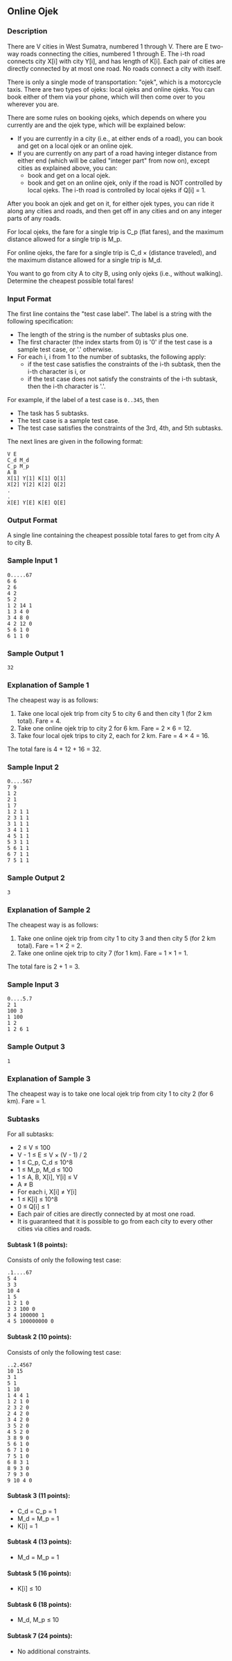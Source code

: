 ## Online Ojek

### Description

There are V cities in West Sumatra, numbered 1 through V. There are E two-way roads connecting the cities, numbered 1 through E. The i-th road connects city X[i] with city Y[i], and has length of K[i]. Each pair of cities are directly connected by at most one road. No roads connect a city with itself.

There is only a single mode of transportation: "ojek", which is a motorcycle taxis. There are two types of ojeks: local ojeks and online ojeks. You can book either of them via your phone, which will then come over to you wherever you are.

There are some rules on booking ojeks, which depends on where you currently are and the ojek type, which will be explained below:

- If you are currently in a city (i.e., at either ends of a road), you can book and get on a local ojek or an online ojek.
- If you are currently on any part of a road having integer distance from either end (which will be called "integer part" from now on), except cities as explained above, you can:
  - book and get on a local ojek.
  - book and get on an online ojek, only if the road is NOT controlled by local ojeks. The i-th road is controlled by local ojeks if Q[i] = 1.

After you book an ojek and get on it, for either ojek types, you can ride it along any cities and roads, and then get off in any cities and on any integer parts of any roads.

For local ojeks, the fare for a single trip is C\_p (flat fares), and the maximum distance allowed for a single trip is M\_p.

For online ojeks, the fare for a single trip is C\_d × (distance traveled), and the maximum distance allowed for a single trip is M\_d.

You want to go from city A to city B, using only ojeks (i.e., without walking). Determine the cheapest possible total fares!

### Input Format

The first line contains the "test case label". The label is a string with the following specification:

- The length of the string is the number of subtasks plus one.
- The first character (the index starts from 0) is '0' if the test case is a sample test case, or '.' otherwise.
- For each i, i from 1 to the number of subtasks, the following apply:
  - if the test case satisfies the constraints of the i-th subtask, then the i-th character is i, or
  - if the test case does not satisfy the constraints of the i-th subtask, then the i-th character is '.'.

For example, if the label of a test case is `0..345`, then

- The task has 5 subtasks.
- The test case is a sample test case.
- The test case satisfies the constraints of the 3rd, 4th, and 5th subtasks.

The next lines are given in the following format:

    V E
    C_d M_d
    C_p M_p
    A B
    X[1] Y[1] K[1] Q[1]
    X[2] Y[2] K[2] Q[2]
    .
    .
    X[E] Y[E] K[E] Q[E]

### Output Format

A single line containing the cheapest possible total fares to get from city A to city B. 

### Sample Input 1

    0.....67
    6 6
    2 6
    4 2
    5 2
    1 2 14 1
    1 3 4 0
    3 4 8 0
    4 2 12 0
    5 6 1 0
    6 1 1 0
    
### Sample Output 1

    32

### Explanation of Sample 1

The cheapest way is as follows:

1. Take one local ojek trip from city 5 to city 6 and then city 1 (for 2 km total). Fare = 4.
2. Take one online ojek trip to city 2 for 6 km. Fare = 2 × 6 = 12.
3. Take four local ojek trips to city 2, each for 2 km. Fare  = 4 × 4 = 16.

The total fare is 4 + 12 + 16 = 32. 

### Sample Input 2

    0....567
    7 9
    1 2
    2 1
    1 7
    1 2 1 1
    2 3 1 1
    3 1 1 1
    3 4 1 1
    4 5 1 1
    5 3 1 1
    5 6 1 1
    6 7 1 1
    7 5 1 1

### Sample Output 2

    3

### Explanation of Sample 2

The cheapest way is as follows:

1. Take one online ojek trip from city 1 to city 3 and then city 5 (for 2 km total). Fare = 1 × 2 = 2.
2. Take one online ojek trip to city 7 (for 1 km). Fare = 1 × 1 = 1.

The total fare is 2 + 1 = 3.

### Sample Input 3

    0....5.7
    2 1
    100 3
    1 100
    1 2
    1 2 6 1

### Sample Output 3

    1

### Explanation of Sample 3

The cheapest way is to take one local ojek trip from city 1 to city 2 (for 6 km). Fare = 1.

### Subtasks

For all subtasks:

- 2 ≤ V ≤ 100
- V - 1 ≤ E ≤ V × (V - 1) / 2
- 1 ≤ C\_p, C\_d ≤ 10^8
- 1 ≤ M\_p, M\_d ≤ 100
- 1 ≤ A, B, X[i], Y[i] ≤ V
- A ≠ B
- For each i, X[i] ≠ Y[i]
- 1 ≤ K[i] ≤ 10^8
- 0 ≤ Q[i] ≤ 1
- Each pair of cities are directly connected by at most one road.
- It is guaranteed that it is possible to go from each city to every other cities via cities and roads.

#### Subtask 1 (8 points):

Consists of only the following test case:

    .1....67
    5 4
    3 3
    10 4
    1 5
    1 2 1 0
    2 3 100 0
    3 4 100000 1
    4 5 100000000 0

#### Subtask 2 (10 points):

Consists of only the following test case:

    ..2.4567
    10 15
    3 1
    5 1
    1 10
    1 4 4 1
    1 2 1 0
    2 3 2 0
    2 4 2 0
    3 4 2 0
    3 5 2 0
    4 5 2 0
    3 8 9 0
    5 6 1 0
    6 7 1 0
    7 5 1 0
    6 8 3 1
    8 9 3 0
    7 9 3 0
    9 10 4 0

#### Subtask 3 (11 points):

- C\_d = C\_p = 1
- M\_d = M\_p = 1
- K[i] = 1

#### Subtask 4 (13 points):

- M\_d = M\_p = 1

#### Subtask 5 (16 points):

- K[i] ≤ 10

#### Subtask 6 (18 points):

- M\_d, M\_p ≤ 10

#### Subtask 7 (24 points):

- No additional constraints.
